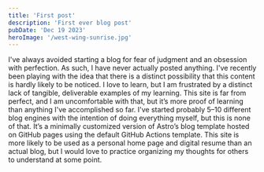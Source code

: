 ```yaml
---
title: 'First post'
description: 'First ever blog post'
pubDate: 'Dec 19 2023'
heroImage: '/west-wing-sunrise.jpg'
---
```


I've always avoided starting a blog for fear of judgment and an obsession with perfection. As such, I have never actually posted anything. I've recently been playing with the idea that there is a distinct possibility that this content is hardly likely to be noticed. I love to learn, but I am frustrated by a distinct lack of tangible, deliverable examples of my learning. This site is far from perfect, and I am uncomfortable with that, but it’s more proof of learning than anything I've accomplished so far. I've started probably 5–10 different blog engines with the intention of doing everything myself, but this is none of that. It’s a minimally customized version of Astro’s blog template hosted on GitHub pages using the default GitHub Actions template. This site is more likely to be used as a personal home page and digital resume than an actual blog, but I would love to practice organizing my thoughts for others to understand at some point.

